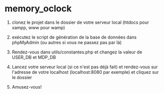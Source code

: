 # memory_oclock

1. clonez le projet dans le dossier de votre serveur local (htdocs pour xampp, www pour wamp)

2. exécutez le script de génération de la base de données dans phpMyAdmin (ou autres si vous ne passez pas par là)

3. Rendez-vous dans utils/constantes.php et changez la valeur de USER_DB et MDP_DB

4. Lancez votre serveur local (si ce n'est pas déjà fait) et rendez-vous sur l'adresse de votre localhost (localhost:8080 par exemple) et cliquez sur le dossier

5. Amusez-vous!
